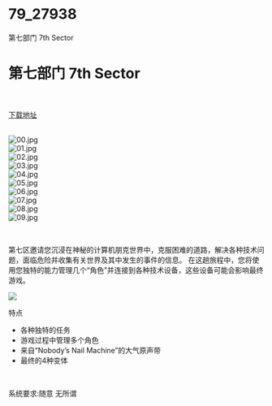 # 79_27938
第七部门 7th Sector
# 第七部门 7th Sector
 <br/></br>
[下载地址](https://www.switch520.cc/article/27938 "下载地址")
<br/></br>

<p><img title="00.jpg" src="https://www.switch520.cc/muke_img/2022_03_08_bc8efbce106f2.jpg" alt="00.jpg"><br>
<img title="01.jpg" src="https://www.switch520.cc/muke_img/2022_03_08_8b78c004620fd.jpg" alt="01.jpg"><br>
<img title="02.jpg" src="https://www.switch520.cc/muke_img/2022_03_08_e9bf77fb20e9f.jpg" alt="02.jpg"><br>
<img title="03.jpg" src="https://www.switch520.cc/muke_img/2022_03_08_c00a0f836d740.jpg" alt="03.jpg"><br>
<img title="04.jpg" src="https://www.switch520.cc/muke_img/2022_03_08_90d0bd3fd77e3.jpg" alt="04.jpg"><br>
<img title="05.jpg" src="https://www.switch520.cc/muke_img/2022_03_08_7785c6a96dbdf.jpg" alt="05.jpg"><br>
<img title="06.jpg" src="https://www.switch520.cc/muke_img/2022_03_08_574ef056b52da.jpg" alt="06.jpg"><br>
<img title="07.jpg" src="https://www.switch520.cc/muke_img/2022_03_08_007fc59de681c.jpg" alt="07.jpg"><br>
<img title="08.jpg" src="https://www.switch520.cc/muke_img/2022_03_08_8f1f5d16d04e4.jpg" alt="08.jpg"><br>
<img title="09.jpg" src="https://www.switch520.cc/muke_img/2022_03_08_04d9205b8ac57.jpg" alt="09.jpg"></p>
<p>&nbsp;</p>
<p>第七区邀请您沉浸在神秘的计算机朋克世界中，克服困难的道路，解决各种技术问题，面临危险并收集有关世界及其中发生的事件的信息。 在这趟旅程中，您将使用您独特的能力管理几个“角色”并连接到各种技术设备，这些设备可能会影响最终游戏。</p>
<p><img src="https://cdn.akamai.steamstatic.com/steam/apps/749250/extras/Gif_2_small.gif?t=1574327336"></p>
<p>特点</p>
<ul class="bb_ul">
<li>各种独特的任务</li>
<li>游戏过程中管理多个角色</li>
<li>来自“Nobody’s Nail Machine”的大气原声带</li>
<li>最终的4种变体</li>
</ul>
<p>&nbsp;</p>
<p>系统要求:随意 无所谓</p>




